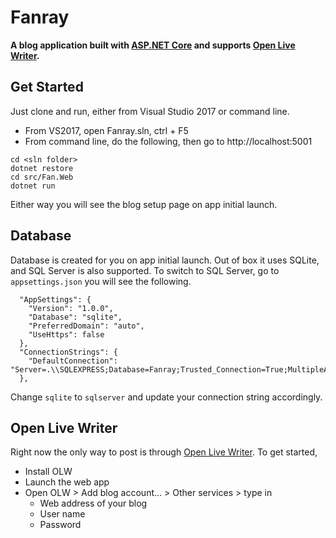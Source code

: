 # Fanray

**A blog application built with [ASP.NET Core](https://github.com/aspnet/Home) and supports [Open Live Writer](http://openlivewriter.org/).**

## Get Started

Just clone and run, either from Visual Studio 2017 or command line.

- From VS2017, open Fanray.sln, ctrl + F5
- From command line, do the following, then go to http://localhost:5001
 ```
cd <sln folder>
dotnet restore
cd src/Fan.Web
dotnet run
```

Either way you will see the blog setup page on app initial launch.

## Database

Database is created for you on app initial launch. Out of box it uses SQLite, and SQL Server is also supported.
To switch to SQL Server, go to `appsettings.json` you will see the following.

```
  "AppSettings": {
    "Version": "1.0.0",
    "Database": "sqlite",
    "PreferredDomain": "auto",
    "UseHttps": false
  },
  "ConnectionStrings": {
    "DefaultConnection": "Server=.\\SQLEXPRESS;Database=Fanray;Trusted_Connection=True;MultipleActiveResultSets=true"
  },

```

Change `sqlite` to `sqlserver` and update your connection string accordingly.

## Open Live Writer

Right now the only way to post is through [Open Live Writer](http://openlivewriter.org/). To get started,

- Install OLW
- Launch the web app 
- Open OLW > Add blog account... > Other services > type in
  - Web address of your blog
  - User name
  - Password